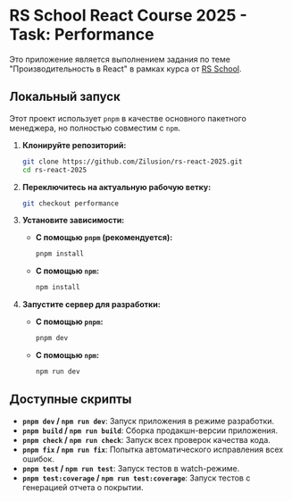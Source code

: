 # RS School React Course 2025 - Task: Performance

Это приложение является выполнением задания по теме "Производительность в React" в рамках курса от [RS School](https://rs.school/).

## Локальный запуск

Этот проект использует `pnpm` в качестве основного пакетного менеджера, но полностью совместим с `npm`.

1.  **Клонируйте репозиторий:**

    ```bash
    git clone https://github.com/Zilusion/rs-react-2025.git
    cd rs-react-2025
    ```

2.  **Переключитесь на актуальную рабочую ветку:**

    ```bash
    git checkout performance
    ```

3.  **Установите зависимости:**
    - **С помощью `pnpm` (рекомендуется):**
      ```bash
      pnpm install
      ```
    - **С помощью `npm`:**
      ```bash
      npm install
      ```

4.  **Запустите сервер для разработки:**
    - **С помощью `pnpm`:**
      ```bash
      pnpm dev
      ```
    - **С помощью `npm`:**
      ```bash
      npm run dev
      ```

## Доступные скрипты

- **`pnpm dev` / `npm run dev`**: Запуск приложения в режиме разработки.
- **`pnpm build` / `npm run build`**: Сборка продакшн-версии приложения.
- **`pnpm check` / `npm run check`**: Запуск всех проверок качества кода.
- **`pnpm fix` / `npm run fix`**: Попытка автоматического исправления всех ошибок.
- **`pnpm test` / `npm run test`**: Запуск тестов в watch-режиме.
- **`pnpm test:coverage` / `npm run test:coverage`**: Запуск тестов с генерацией отчета о покрытии.
